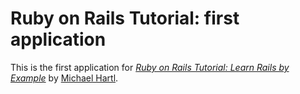 # Ruby on Rails Tutorial: first application

This is the first application for [*Ruby on Rails Tutorial: Learn Rails by
Example*](http://railstutorial.org/) by [Michael
Hartl](http://michaelhartl.com/).